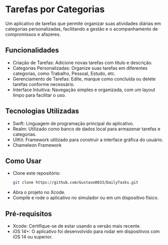# Tarefas por Categorias

Um aplicativo de tarefas que permite organizar suas atividades diárias em categorias personalizadas, facilitando a gestão e o acompanhamento de compromissos e afazeres.

## Funcionalidades

- Criação de Tarefas: Adicione novas tarefas com título e descrição.
- Categorias Personalizadas: Organize suas tarefas em diferentes categorias, como Trabalho, Pessoal, Estudo, etc.
- Gerenciamento de Tarefas: Edite, marque como concluída ou delete tarefas conforme necessário.
- Interface Intuitiva: Navegação simples e organizada, com um layout limpo para facilitar o uso.
  
## Tecnologias Utilizadas

- Swift: Linguagem de programação principal do aplicativo.
- Realm: Utilizado como banco de dados local para armazenar tarefas e categorias.
- UIKit: Framework utilizado para construir a interface gráfica do usuário.
- Chameleon Framework

## Como Usar

- Clone este repositório:
  ```bash
  git clone https://github.com/Gustavo0033/DailyTasks.git
  
- Abra o projeto no Xcode.
- Compile e rode o aplicativo no simulador ou em um dispositivo físico.

## Pré-requisitos

- Xcode: Certifique-se de estar usando a versão mais recente.
- iOS 14+: O aplicativo foi desenvolvido para rodar em dispositivos com iOS 14 ou superior.
